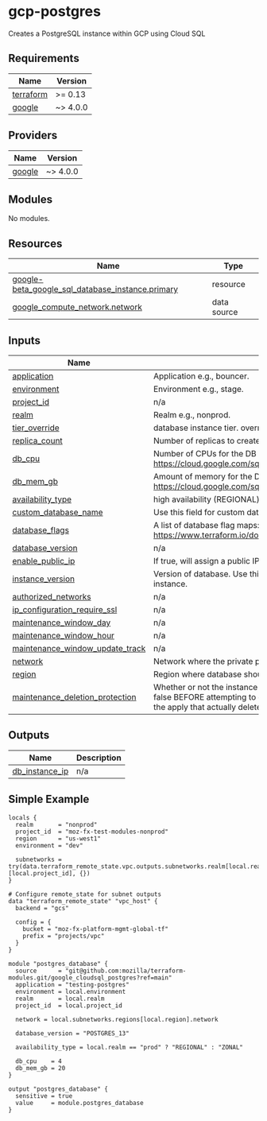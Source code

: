 # gcp-postgres
Creates a PostgreSQL instance within GCP using Cloud SQL

## Requirements

| Name | Version |
|------|---------|
| <a name="requirement_terraform"></a> [terraform](#requirement\_terraform) | >= 0.13 |
| <a name="requirement_google"></a> [google](#requirement\_google) | ~> 4.0.0 |

## Providers

| Name | Version |
|------|---------|
| <a name="provider_google"></a> [google](#provider\_google) | ~> 4.0.0 |

## Modules

No modules.

## Resources

| Name | Type |
|------|------|
| [google-beta_google_sql_database_instance.primary](https://registry.terraform.io/providers/hashicorp/google-beta/latest/docs/resources/google_sql_database_instance) | resource |
| [google_compute_network.network](https://registry.terraform.io/providers/hashicorp/google/latest/docs/data-sources/compute_network) | data source |

## Inputs

| Name | Description | Type | Default | Required |
|------|-------------|------|---------|:--------:|
| <a name="input_application"></a> [application](#input\_application) | Application e.g., bouncer. | `any` | n/a | yes |
| <a name="input_environment"></a> [environment](#input\_environment) | Environment e.g., stage. | `any` | n/a | yes |
| <a name="input_project_id"></a> [project\_id](#input\_project\_id) | n/a | `any` | n/a | yes |
| <a name="input_realm"></a> [realm](#input\_realm) | Realm e.g., nonprod. | `any` | n/a | yes |
| <a name="input_tier_override"></a> [tier\_override](#input\_tier\_override) | database instance tier. overrides `db_cpu` and `db_mem_gb` | `any` | n/a | no |
| <a name="input_replica_count"></a> [replica\_count](#input\_replica\_count) | Number of replicas to create. Not for HA; use [availability\_type](#input\_availability\_type) for that. | `string` | `0` | no |
| <a name="input_db_cpu"></a> [db\_cpu](#input\_db\_cpu) | Number of CPUs for the DB instance. Must be even number. See: https://cloud.google.com/sql/pricing#2nd-gen-pricing | `string` | `"2"` | no |
| <a name="input_db_mem_gb"></a> [db\_mem\_gb](#input\_mem\_gb) | Amount of memory for the DB instance in GB. See: https://cloud.google.com/sql/pricing#2nd-gen-pricing | `string` | `"12"` | no |
| <a name="input_availability_type"></a> [availability\_type](#input\_availability\_type) | high availability (REGIONAL) or single zone (ZONAL) | `string` | `"REGIONAL"` | no |
| <a name="input_custom_database_name"></a> [custom\_database\_name](#input\_custom\_database\_name) | Use this field for custom database name. | `string` | `""` | no |
| <a name="input_database_flags"></a> [database\_flags](#input\_database\_flags) | A list of database flag maps: https://www.terraform.io/docs/providers/google/r/sql_database_instance.html | `list` | `[]` | no |
| <a name="input_database_version"></a> [database\_version](#input\_database\_version) | n/a | `string` | `"POSTGRES_11"` | no |
| <a name="input_enable_public_ip"></a> [enable\_public\_ip](#input\_enable\_public\_ip) | If true, will assign a public IP to database instance. | `bool` | `false` | no |
| <a name="input_instance_version"></a> [instance\_version](#input\_instance\_version) | Version of database. Use this field if you need to spin up a new database instance. | `string` | `"v1"` | no |
| <a name="input_authorized_networks"></a> [authorized\_networks](#input\_authorized\_networks) | n/a | `list` | `[]` | no |
| <a name="input_ip_configuration_require_ssl"></a> [ip\_configuration\_require\_ssl](#input\_ip\_configuration\_require\_ssl) | n/a | `bool` | `true` | no |
| <a name="input_maintenance_window_day"></a> [maintenance\_window\_day](#input\_maintenance\_window\_day) | n/a | `number` | `1` | no |
| <a name="input_maintenance_window_hour"></a> [maintenance\_window\_hour](#input\_maintenance\_window\_hour) | n/a | `number` | `17` | no |
| <a name="input_maintenance_window_update_track"></a> [maintenance\_window\_update\_track](#input\_maintenance\_window\_update\_track) | n/a | `string` | `"stable"` | no |
| <a name="input_network"></a> [network](#input\_network) | Network where the private peering should attach. | `string` | `"default"` | no |
| <a name="input_region"></a> [region](#input\_region) | Region where database should be provisioned. | `string` | `"us-west1"` | no |
| <a name="input_deletion_protection"></a> [maintenance\_deletion\_protection](#input\_deletion\_protection) | Whether or not the instance(s) is/are protected from deletion. Must be set to false BEFORE attempting to delete an instance. You can set it back to `true` in the apply that actually deletes the instance, though. | `bool` | `true` | no |

## Outputs

| Name | Description |
|------|-------------|
| <a name="output_db_instance_ip"></a> [db\_instance\_ip](#output\_db\_instance\_ip) | n/a |

## Simple Example
```HCL
locals {
  realm       = "nonprod"
  project_id  = "moz-fx-test-modules-nonprod"
  region      = "us-west1"
  environment = "dev"

  subnetworks = try(data.terraform_remote_state.vpc.outputs.subnetworks.realm[local.realm][local.project_id], {})
}

# Configure remote_state for subnet outputs
data "terraform_remote_state" "vpc_host" {
  backend = "gcs"

  config = {
    bucket = "moz-fx-platform-mgmt-global-tf"
    prefix = "projects/vpc"
  }
}

module "postgres_database" {
  source      = "git@github.com:mozilla/terraform-modules.git/google_cloudsql_postgres?ref=main"
  application = "testing-postgres"
  environment = local.environment
  realm       = local.realm
  project_id  = local.project_id

  network = local.subnetworks.regions[local.region].network

  database_version = "POSTGRES_13"

  availability_type = local.realm == "prod" ? "REGIONAL" : "ZONAL"

  db_cpu    = 4
  db_mem_gb = 20
}

output "postgres_database" {
  sensitive = true
  value     = module.postgres_database
}
```
